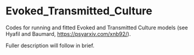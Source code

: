 # Evoked_Transmitted_Culture
Codes for running and fitted Evoked and Transmitted Culture models (see Hyafil and Baumard, https://psyarxiv.com/xnb92/).

Fuller description will follow in brief.
